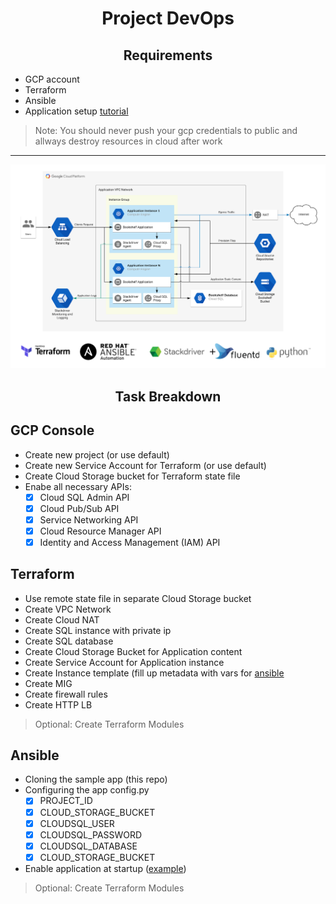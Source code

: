 <h1 align="center">Project DevOps</h1>

<h2 align="center">Requirements</h2>

- GCP account
- Terraform
- Ansible
- Application setup [tutorial](https://cloud.google.com/python/tutorials/bookshelf-on-compute-engine)

> Note: You should never push your gcp credentials to public and allways destroy resources in cloud after work
---

![](./Phase_III_Project.png)

<h2 align="center">Task Breakdown</h2>

## GCP Console

- Create new project (or use default)
- Create new Service Account for Terraform (or use default)
- Create Cloud Storage bucket for Terraform state file
- Enabe all necessary APIs:
  - [x] Cloud SQL Admin API
  - [x] Cloud Pub/Sub API
  - [x] Service Networking API
  - [x] Cloud Resource Manager API
  - [x] Identity and Access Management (IAM) API

## Terraform

- Use remote state file in separate Cloud Storage bucket
- Create VPC Network
- Create Cloud NAT
- Create SQL instance with private ip
- Create SQL database
- Create Cloud Storage Bucket for Application content
- Create Service Account for Application instance
- Create Instance template (fill up metadata with vars for [ansible](#ansible)
- Create MIG
- Create firewall rules
- Create HTTP LB

> Optional: Create Terraform Modules

## Ansible

- Cloning the sample app (this repo)
- Configuring the app config.py
  - [x] PROJECT_ID
  - [x] CLOUD_STORAGE_BUCKET
  - [x] CLOUDSQL_USER
  - [x] CLOUDSQL_PASSWORD
  - [x] CLOUDSQL_DATABASE
  - [x] CLOUD_STORAGE_BUCKET
- Enable application at startup ([example](https://github.com/GoogleCloudPlatform/getting-started-python/blob/master/7-gce/gce/startup-script.sh))

> Optional: Create Terraform Modules
